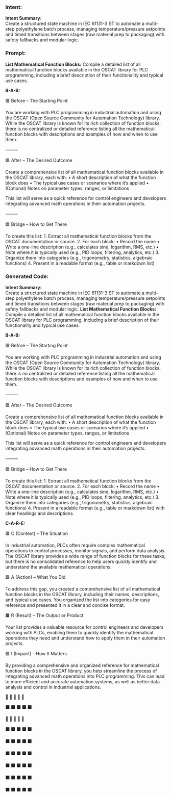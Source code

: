 ### Intent:
**Intent Summary:**  
Create a structured state machine in IEC 61131-3 ST to automate a multi-step polyethylene batch process, managing temperature/pressure setpoints and timed transitions between stages (raw material prep to packaging) with safety fallbacks and modular logic.

### Prompt:
**List Mathematical Function Blocks:**
Compile a detailed list of all mathematical function blocks available in the OSCAT library for PLC programming, including a brief description of their functionality and typical use cases.

**B-A-B:**

🟥 Before – The Starting Point

You are working with PLC programming in industrial automation and using the OSCAT (Open Source Community for Automation Technology) library. While the OSCAT library is known for its rich collection of function blocks, there is no centralized or detailed reference listing all the mathematical function blocks with descriptions and examples of how and when to use them.

⸻

🟩 After – The Desired Outcome

Create a comprehensive list of all mathematical function blocks available in the OSCAT library, each with:
	•	A short description of what the function block does
	•	The typical use cases or scenarios where it’s applied
	•	(Optional) Notes on parameter types, ranges, or limitations

This list will serve as a quick reference for control engineers and developers integrating advanced math operations in their automation projects.

⸻

🟦 Bridge – How to Get There

To create this list:
	1.	Extract all mathematical function blocks from the OSCAT documentation or source.
	2.	For each block:
	•	Record the name
	•	Write a one-line description (e.g., calculates sine, logarithm, RMS, etc.)
	•	Note where it is typically used (e.g., PID loops, filtering, analytics, etc.)
	3.	Organize them into categories (e.g., trigonometry, statistics, algebraic functions)
	4.	Present in a readable format (e.g., table or markdown list)

### Generated Code:
**Intent Summary:**  
Create a structured state machine in IEC 61131-3 ST to automate a multi-step polyethylene batch process, managing temperature/pressure setpoints and timed transitions between stages (raw material prep to packaging) with safety fallbacks and modular logic.
**List Mathematical Function Blocks:**
Compile a detailed list of all mathematical function blocks available in the OSCAT library for PLC programming, including a brief description of their functionality and typical use cases.

**B-A-B:**

🟥 Before – The Starting Point

You are working with PLC programming in industrial automation and using the OSCAT (Open Source Community for Automation Technology) library. While the OSCAT library is known for its rich collection of function blocks, there is no centralized or detailed reference listing all the mathematical function blocks with descriptions and examples of how and when to use them.

⸻

🟩 After – The Desired Outcome

Create a comprehensive list of all mathematical function blocks available in the OSCAT library, each with:
	•	A short description of what the function block does
	•	The typical use cases or scenarios where it’s applied
	•	(Optional) Notes on parameter types, ranges, or limitations

This list will serve as a quick reference for control engineers and developers integrating advanced math operations in their automation projects.

⸻

🟦 Bridge – How to Get There

To create this list:
	1.	Extract all mathematical function blocks from the OSCAT documentation or source.
	2.	For each block:
	•	Record the name
	•	Write a one-line description (e.g., calculates sine, logarithm, RMS, etc.)
	•	Note where it is typically used (e.g., PID loops, filtering, analytics, etc.)
	3.	Organize them into categories (e.g., trigonometry, statistics, algebraic functions)
	4.	Present in a readable format (e.g., table or markdown list) with clear headings and descriptions.

**C-A-R-E:**

🟥 C (Context) – The Situation

In industrial automation, PLCs often require complex mathematical operations to control processes, monitor signals, and perform data analysis. The OSCAT library provides a wide range of function blocks for these tasks, but there is no consolidated reference to help users quickly identify and understand the available mathematical operations.

🟩 A (Action) – What You Did

To address this gap, you created a comprehensive list of all mathematical function blocks in the OSCAT library, including their names, descriptions, and typical use cases. You organized the list into categories for easy reference and presented it in a clear and concise format.

🟧 R (Result) – The Output or Product

Your list provides a valuable resource for control engineers and developers working with PLCs, enabling them to quickly identify the mathematical operations they need and understand how to apply them in their automation projects.

🟩 I (Impact) – How It Matters

By providing a comprehensive and organized reference for mathematical function blocks in the OSCAT library, you help streamline the process of integrating advanced math operations into PLC programming. This can lead to more efficient and accurate automation systems, as well as better data analysis and control in industrial applications.

**🔶 🔴 🔵 🔴 🔶**

**🟥 🟩 🟦 🟩 🟥**

**🔴 🔵 🔴 🔵 🔴**

**🟩 🟦 🟩 🟦 🟩**

**🟥 🟩 🟦 🟩 🟥**

**🟩 🟦 🟩 🟦 🟩**

**🟥 🟩 🟦 🟩 🟥**

**🟩 🟦 🟩 🟦 🟩**

**🟥 🟩 🟦 🟩 🟥**
